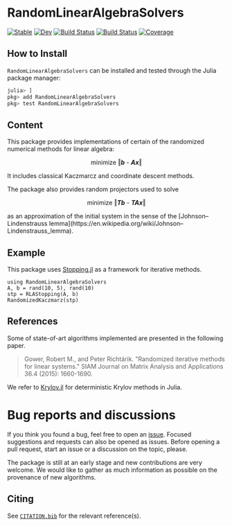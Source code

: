 # RandomLinearAlgebraSolvers

[![Stable](https://img.shields.io/badge/docs-stable-blue.svg)](https://tmigot.github.io/RandomLinearAlgebraSolvers.jl/stable)
[![Dev](https://img.shields.io/badge/docs-dev-blue.svg)](https://tmigot.github.io/RandomLinearAlgebraSolvers.jl/dev)
[![Build Status](https://github.com/tmigot/RandomLinearAlgebraSolvers.jl/actions/workflows/CI.yml/badge.svg?branch=main)](https://github.com/tmigot/RandomLinearAlgebraSolvers.jl/actions/workflows/CI.yml?query=branch%3Amain)
[![Build Status](https://api.cirrus-ci.com/github/tmigot/RandomLinearAlgebraSolvers.jl.svg)](https://cirrus-ci.com/github/tmigot/RandomLinearAlgebraSolvers.jl)
[![Coverage](https://codecov.io/gh/tmigot/RandomLinearAlgebraSolvers.jl/branch/main/graph/badge.svg)](https://codecov.io/gh/tmigot/RandomLinearAlgebraSolvers.jl)

## How to Install

`RandomLinearAlgebraSolvers` can be installed and tested through the Julia package manager:

```julia
julia> ]
pkg> add RandomLinearAlgebraSolvers
pkg> test RandomLinearAlgebraSolvers
```

## Content

This package provides implementations of certain of the randomized numerical methods for linear algebra:
<p align="center">
  minimize ‖<b><i>b</i></b> - <b><i>Ax</i></b>‖
</p>
It includes classical Kaczmarcz and coordinate descent methods.

The package also provides random projectors used to solve
<p align="center">
  minimize ‖<b><i>Tb</i></b> - <b><i>TAx</i></b>‖
</p>
as an approximation of the initial system in the sense of the [Johnson–Lindenstrauss lemma](https://en.wikipedia.org/wiki/Johnson–Lindenstrauss_lemma).

## Example

This package uses [Stopping.jl](https://github.com/vepiteski/Stopping.jl) as a framework for iterative methods.
```
using RandomLinearAlgebraSolvers
A, b = rand(10, 5), rand(10)
stp = RLAStopping(A, b)
RandomizedKaczmarz(stp)
```

## References

Some of state-of-art algorithms implemented are presented in the following paper.

> Gower, Robert M., and Peter Richtárik. "Randomized iterative methods for linear systems." SIAM Journal on Matrix Analysis and Applications 36.4 (2015): 1660-1690.

We refer to [Krylov.jl](https://github.com/JuliaSmoothOptimizers/Krylov.jl) for deterministic Krylov methods in Julia.

# Bug reports and discussions

If you think you found a bug, feel free to open an [issue](https://github.com/tmigot/RandomLinearAlgebraSolvers.jl/issues).
Focused suggestions and requests can also be opened as issues. Before opening a pull request, start an issue or a discussion on the topic, please.

The package is still at an early stage and new contributions are very welcome. We would like to gather as much information as possible on the provenance of new algorithms.

## Citing

See [`CITATION.bib`](CITATION.bib) for the relevant reference(s).
